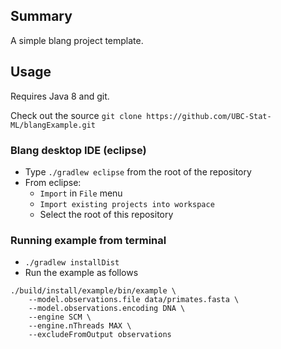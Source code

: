 Summary
-------

<!-- [![Build Status](https://travis-ci.org/alexandrebouchard/blangExample.png?branch=master)](https://travis-ci.org/alexandrebouchard/blangExample) -->

A simple blang project template. 

Usage
-----

Requires Java 8 and git.

Check out the source ``git clone https://github.com/UBC-Stat-ML/blangExample.git``

### Blang desktop IDE (eclipse)


- Type ``./gradlew eclipse`` from the root of the repository
- From eclipse:
  - ``Import`` in ``File`` menu
  - ``Import existing projects into workspace``
  - Select the root of this repository


### Running example from terminal

- ``./gradlew installDist``
- Run the example as follows

```
./build/install/example/bin/example \
    --model.observations.file data/primates.fasta \
    --model.observations.encoding DNA \
    --engine SCM \
    --engine.nThreads MAX \
    --excludeFromOutput observations
```